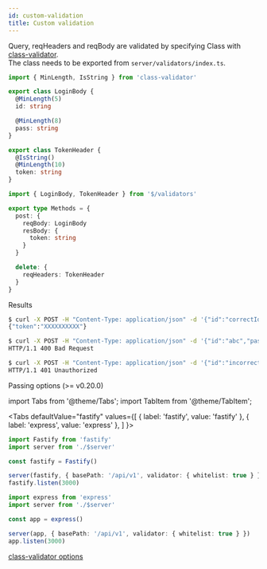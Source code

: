 ```yaml
---
id: custom-validation
title: Custom validation
---
```


Query, reqHeaders and reqBody are validated by specifying Class with [class-validator](https://github.com/typestack/class-validator).  
The class needs to be exported from `server/validators/index.ts`.

```ts title="server/validators/index.ts"
import { MinLength, IsString } from 'class-validator'

export class LoginBody {
  @MinLength(5)
  id: string

  @MinLength(8)
  pass: string
}

export class TokenHeader {
  @IsString()
  @MinLength(10)
  token: string
}
```

```ts title="server/api/token/index.ts"
import { LoginBody, TokenHeader } from '$/validators'

export type Methods = {
  post: {
    reqBody: LoginBody
    resBody: {
      token: string
    }
  }

  delete: {
    reqHeaders: TokenHeader
  }
}
```

Results

```sh
$ curl -X POST -H "Content-Type: application/json" -d '{"id":"correctId","pass":"correctPass"}' http://localhost:8080/api/token
{"token":"XXXXXXXXXX"}

$ curl -X POST -H "Content-Type: application/json" -d '{"id":"abc","pass":"12345"}' http://localhost:8080/api/token -i
HTTP/1.1 400 Bad Request

$ curl -X POST -H "Content-Type: application/json" -d '{"id":"incorrectId","pass":"incorrectPass"}' http://localhost:8080/api/token -i
HTTP/1.1 401 Unauthorized
```

Passing options (>= v0.20.0)

import Tabs from '@theme/Tabs';
import TabItem from '@theme/TabItem';

<Tabs
  defaultValue="fastify"
  values={[
    { label: 'fastify', value: 'fastify' },
    { label: 'express', value: 'express' },
  ]
}>
<TabItem value="fastify">

```ts title="server/index.ts"
import Fastify from 'fastify'
import server from './$server'

const fastify = Fastify()

server(fastify, { basePath: '/api/v1', validator: { whitelist: true } })
fastify.listen(3000)
```

</TabItem>
<TabItem value="express">

```ts title="server/index.ts"
import express from 'express'
import server from './$server'

const app = express()

server(app, { basePath: '/api/v1', validator: { whitelist: true } })
app.listen(3000)
```

</TabItem>
</Tabs>

[class-validator options](https://github.com/typestack/class-validator#passing-options)
